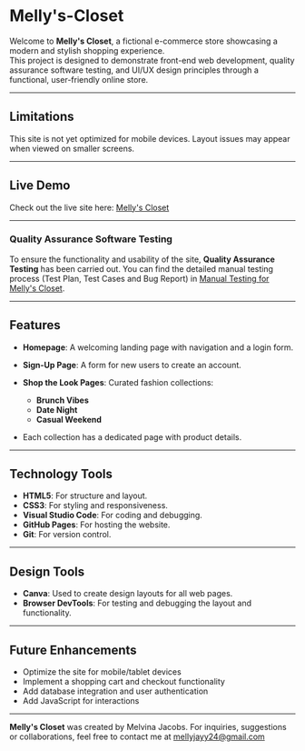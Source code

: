 # Melly's-Closet

Welcome to **Melly's Closet**, a fictional e-commerce store showcasing a modern and stylish shopping experience.  
This project is designed to demonstrate front-end web development, quality assurance software testing, and UI/UX 
design principles through a functional, user-friendly online store.

---

## Limitations

This site is not yet optimized for mobile devices. Layout issues may appear when viewed on smaller screens.

---

## Live Demo

Check out the live site here: [Melly's Closet](https://mjacobs1341.github.io/Mellys-Closet/)

---

### Quality Assurance Software Testing

To ensure the functionality and usability of the site, **Quality Assurance Testing** has been carried out. You can find the detailed manual testing process (Test Plan, Test Cases and Bug Report) in [Manual Testing for Melly's Closet](https://github.com/mjacobs1341/Mellys-Closet/tree/main/manual-testing).

---

## Features

- **Homepage**: A welcoming landing page with navigation and a login form.
- **Sign-Up Page**: A form for new users to create an account.
- **Shop the Look Pages**: Curated fashion collections:
  
    - **Brunch Vibes**
    - **Date Night**
    - **Casual Weekend**
      
- Each collection has a dedicated page with product details.

---

## Technology Tools

- **HTML5**: For structure and layout.  
- **CSS3**: For styling and responsiveness.  
- **Visual Studio Code**: For coding and debugging.  
- **GitHub Pages**: For hosting the website.  
- **Git**: For version control.  

---

## Design Tools

- **Canva**: Used to create design layouts for all web pages.  
- **Browser DevTools**: For testing and debugging the layout and functionality.

---

## Future Enhancements

- Optimize the site for mobile/tablet devices
- Implement a shopping cart and checkout functionality
- Add database integration and user authentication
- Add JavaScript for interactions

---

**Melly's Closet** was created by Melvina Jacobs.
For inquiries, suggestions or collaborations, feel free to contact me at mellyjayy24@gmail.com
